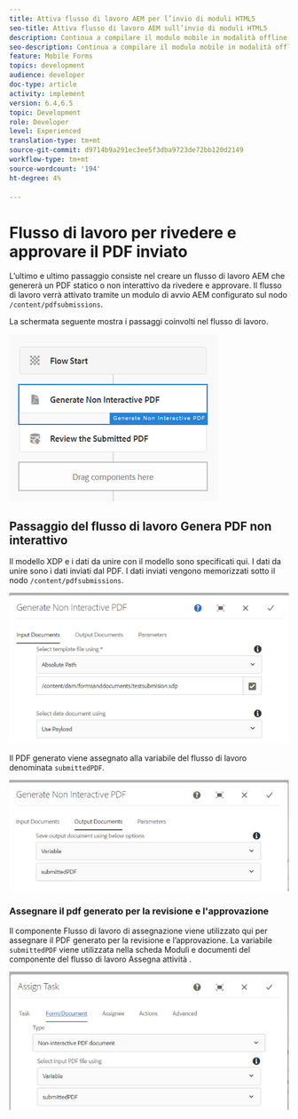 ```yaml
---
title: Attiva flusso di lavoro AEM per l’invio di moduli HTML5
seo-title: Attiva flusso di lavoro AEM sull’invio di moduli HTML5
description: Continua a compilare il modulo mobile in modalità offline e invia il modulo mobile per attivare il flusso di lavoro AEM
seo-description: Continua a compilare il modulo mobile in modalità offline e invia il modulo mobile per attivare il flusso di lavoro AEM
feature: Mobile Forms
topics: development
audience: developer
doc-type: article
activity: implement
version: 6.4,6.5
topic: Development
role: Developer
level: Experienced
translation-type: tm+mt
source-git-commit: d9714b9a291ec3ee5f3dba9723de72bb120d2149
workflow-type: tm+mt
source-wordcount: '194'
ht-degree: 4%

---
```



# Flusso di lavoro per rivedere e approvare il PDF inviato

L’ultimo e ultimo passaggio consiste nel creare un flusso di lavoro AEM che genererà un PDF statico o non interattivo da rivedere e approvare. Il flusso di lavoro verrà attivato tramite un modulo di avvio AEM configurato sul nodo `/content/pdfsubmissions`.

La schermata seguente mostra i passaggi coinvolti nel flusso di lavoro.

![workflow](assets/workflow.PNG)

## Passaggio del flusso di lavoro Genera PDF non interattivo

Il modello XDP e i dati da unire con il modello sono specificati qui. I dati da unire sono i dati inviati dal PDF. I dati inviati vengono memorizzati sotto il nodo `/content/pdfsubmissions`.

![workflow](assets/generate-pdf1.PNG)

Il PDF generato viene assegnato alla variabile del flusso di lavoro denominata `submittedPDF`.

![workflow](assets/generate-pdf2.PNG)

### Assegnare il pdf generato per la revisione e l&#39;approvazione

Il componente Flusso di lavoro di assegnazione viene utilizzato qui per assegnare il PDF generato per la revisione e l’approvazione. La variabile `submittedPDF` viene utilizzata nella scheda Moduli e documenti del componente del flusso di lavoro Assegna attività .

![workflow](assets/assign-task.PNG)
